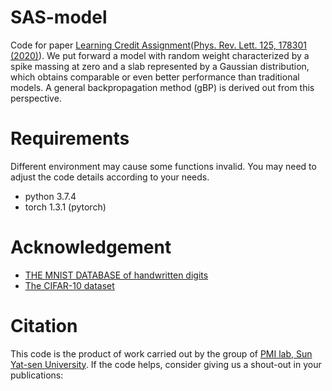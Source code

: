 # SAS-model
Code for paper [Learning Credit Assignment](https://journals.aps.org/prl/abstract/10.1103/PhysRevLett.125.178301)([Phys. Rev. Lett. 125, 178301 (2020)](https://github.com/Chan-Li/SAS-model)). We put forward a model with random weight characterized by a spike massing at zero and a slab represented by a Gaussian distribution, which obtains comparable or even better performance than traditional models. A general backpropagation method (gBP) is derived out from this perspective.
# Requirements
Different environment may cause some functions invalid. You may need to adjust the code details according to your needs.
* python 3.7.4
* torch 1.3.1 (pytorch)
# Acknowledgement
* [THE MNIST DATABASE of handwritten digits](http://yann.lecun.com/exdb/mnist/)
* [The CIFAR-10 dataset](https://www.cs.toronto.edu/~kriz/cifar.html)
# Citation
This code is the product of work carried out by the group of [PMI lab, Sun Yat-sen University](https://www.labxing.com/hphuang2018). If the code helps, consider giving us a shout-out in your publications:

